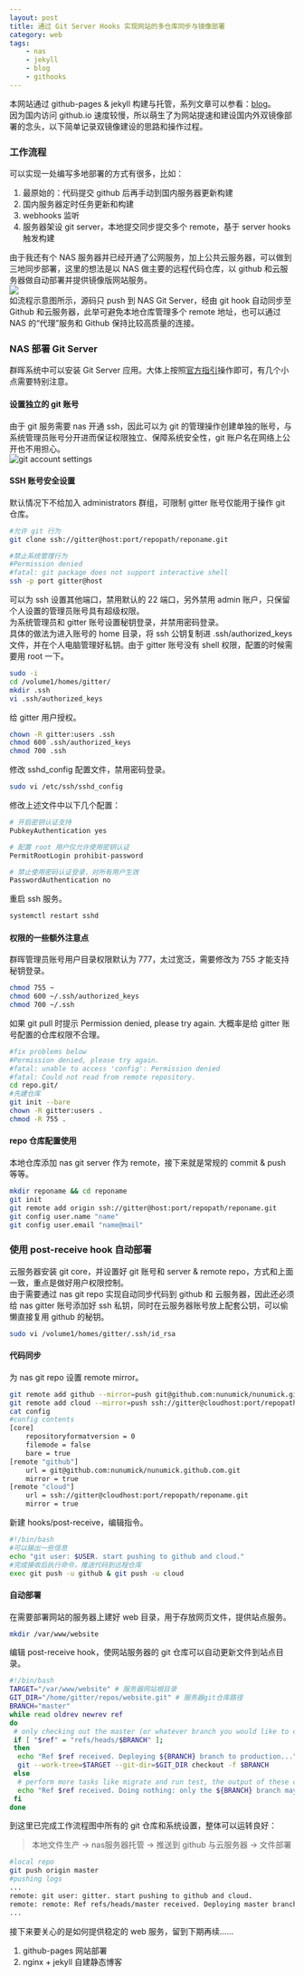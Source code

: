 ```yaml
---
layout: post
title: 通过 Git Server Hooks 实现网站的多仓库同步与镜像部署
category: web
tags:
    - nas
    - jekyll
    - blog
    - githooks
---
```


本网站通过 github-pages & jekyll 构建与托管，系列文章可以参看：[blog](/blog/tags/blog/)。<br />因为国内访问 github.io 速度较慢，所以萌生了为网站提速和建设国内外双镜像部署的念头，以下简单记录双镜像建设的思路和操作过程。
### 工作流程
 可以实现一处编写多地部署的方式有很多，比如：

1. 最原始的：代码提交 github 后再手动到国内服务器更新构建
2. 国内服务器定时任务更新和构建
3. webhooks 监听
4. 服务器架设 git server，本地提交同步提交多个 remote，基于 server hooks 触发构建

由于我还有个 NAS 服务器并已经开通了公网服务，加上公共云服务器，可以做到三地同步部署，这里的想法是以 NAS 做主要的远程代码仓库，以 github 和云服务器做自动部署并提供镜像版网站服务。<br />![]({{site.cdnroot}}/assets/img/githooks_flow.jpeg)<br />如流程示意图所示，源码只 push 到 NAS Git Server，经由 git hook 自动同步至 Github 和云服务器，此举可避免本地仓库管理多个 remote 地址，也可以通过 NAS 的“代理”服务和 Github 保持比较高质量的连接。
### NAS 部署 Git Server
群晖系统中可以安装 Git Server 应用。大体上按照[官方指引](https://kb.synology.cn/zh-cn/DSM/help/Git/git)操作即可，有几个小点需要特别注意。
#### 设置独立的 git 账号
由于 git 服务需要 nas 开通 ssh，因此可以为 git 的管理操作创建单独的账号，与系统管理员账号分开进而保证权限独立、保障系统安全性，git 账户名在网络上公开也不用担心。<br />![git account settings]({{site.cdnroot}}/assets/img/gitter.png)
#### SSH 账号安全设置
默认情况下不给加入 administrators 群组，可限制 gitter 账号仅能用于操作 git 仓库。
```bash
#允许 git 行为
git clone ssh://gitter@host:port/repopath/reponame.git

#禁止系统管理行为
#Permission denied
#fatal: git package does not support interactive shell
ssh -p port gitter@host
```
可以为 ssh 设置其他端口，禁用默认的 22 端口，另外禁用 admin 账户，只保留个人设置的管理员账号具有超级权限。<br />为系统管理员和 gitter 账号设置秘钥登录，并禁用密码登录。<br />具体的做法为进入账号的 home 目录，将 ssh 公钥复制进 .ssh/authorized_keys 文件，并在个人电脑管理好私钥。由于 gitter 账号没有 shell 权限，配置的时候需要用 root 一下。
```bash
sudo -i
cd /volume1/homes/gitter/
mkdir .ssh
vi .ssh/authorized_keys
```

给 gitter 用户授权。
```bash
chown -R gitter:users .ssh
chmod 600 .ssh/authorized_keys
chmod 700 .ssh
```

修改 sshd_config 配置文件，禁用密码登录。
```bash
sudo vi /etc/ssh/sshd_config
```

修改上述文件中以下几个配置：
```bash
# 开启密钥认证支持
PubkeyAuthentication yes

# 配置 root 用户仅允许使用密钥认证
PermitRootLogin prohibit-password

# 禁止使用密码认证登录，对所有用户生效
PasswordAuthentication no
```

重启 ssh 服务。
```bash
systemctl restart sshd
```
#### 权限的一些额外注意点
群晖管理员账号用户目录权限默认为 777，太过宽泛，需要修改为 755 才能支持秘钥登录。
```bash
chmod 755 ~
chmod 600 ~/.ssh/authorized_keys
chmod 700 ~/.ssh
```

如果 git pull 时提示 Permission denied, please try again. 大概率是给 gitter 账号配置的仓库权限不合理。
```bash
#fix problems below
#Permission denied, please try again.
#fatal: unable to access 'config': Permission denied
#fatal: Could not read from remote repository.
cd repo.git/
#先建仓库
git init --bare
chown -R gitter:users .
chmod -R 755 .
```
#### repo 仓库配置使用
本地仓库添加 nas git server 作为 remote，接下来就是常规的 commit & push 等等。
```bash
mkdir reponame && cd reponame
git init
git remote add origin ssh://gitter@host:port/repopath/reponame.git
git config user.name "name"
git config user.email "name@mail"
```
### 使用 post-receive hook 自动部署
云服务器安装 git core，并设置好 git 账号和 server & remote repo，方式和上面一致，重点是做好用户权限控制。<br />由于需要通过 nas git repo 实现自动同步代码到 github 和 云服务器，因此还必须给 nas gitter 账号添加好 ssh 私钥，同时在云服务器账号放上配套公钥，可以偷懒直接复用 github 的秘钥。
```bash
sudo vi /volume1/homes/gitter/.ssh/id_rsa
```
#### 代码同步
为 nas git repo 设置 remote mirror。
```bash
git remote add github --mirror=push git@github.com:nunumick/nunumick.github.com.git
git remote add cloud --mirror=push ssh://gitter@cloudhost:port/repopath/reponame.git
cat config
#config contents
[core]
    repositoryformatversion = 0
    filemode = false
    bare = true
[remote "github"]
    url = git@github.com:nunumick/nunumick.github.com.git
    mirror = true
[remote "cloud"]
    url = ssh://gitter@cloudhost:port/repopath/reponame.git
    mirror = true
```

新建 hooks/post-receive，编辑指令。
```bash
#!/bin/bash
#可以输出一些信息
echo "git user: $USER. start pushing to github and cloud."
#完成接收后执行命令，推送代码到远程仓库
exec git push -u github & git push -u cloud
```
#### 自动部署
在需要部署网站的服务器上建好 web 目录，用于存放网页文件，提供站点服务。
```bash
mkdir /var/www/website
```

编辑 post-receive hook，使网站服务器的 git 仓库可以自动更新文件到站点目录。
```bash
#!/bin/bash
TARGET="/var/www/website" # 服务器网站根目录
GIT_DIR="/home/gitter/repos/website.git" # 服务器git仓库路径
BRANCH="master"
while read oldrev newrev ref
do
 # only checking out the master (or whatever branch you would like to deploy)
 if [ "$ref" = "refs/heads/$BRANCH" ];
 then
  echo "Ref $ref received. Deploying ${BRANCH} branch to production..."
  git --work-tree=$TARGET --git-dir=$GIT_DIR checkout -f $BRANCH
 else
  # perform more tasks like migrate and run test, the output of these commands will be shown on the push screen
  echo "Ref $ref received. Doing nothing: only the ${BRANCH} branch may be deployed on this server."
 fi
done
```

到这里已完成工作流程图中所有的 git 仓库和系统设置，整体可以运转良好：
> 本地文件生产 -> nas服务器托管 -> 推送到 github 与云服务器 -> 文件部署

```bash
#local repo
git push origin master
#pushing logs
...
remote: git user: gitter. start pushing to github and cloud.
remote: remote: Ref refs/heads/master received. Deploying master branch to production...
...
```

接下来要关心的是如何提供稳定的 web 服务，留到下期再续……

1. github-pages 网站部署
2. nginx + jekyll 自建静态博客

